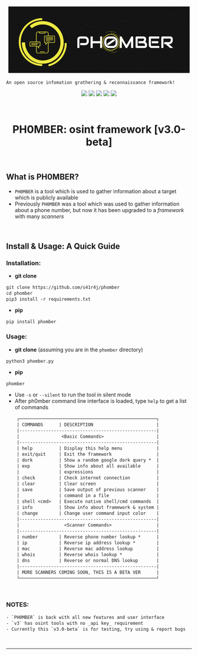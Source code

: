<p align=center>
         <img src='.images/phomber_logo.png'>
</p>


```
An open source infomation grathering & reconnaissance framework!
```

<p align=center>
         <a href='https://www.w3schools.in/ethical-hacking/information-gathering-techniques/'><img src="https://img.shields.io/badge/Etical Hacking-OSINT-yellow.svg?logo=sharp"></a>
         <a href='https://github.com/s41r4j/phomber/releases/'><img src="https://img.shields.io/badge/Version-v3.0-orange.svg?logo=vectorworks"></a>
         <a href='https://www.python.org/'><img src="https://img.shields.io/badge/Python-3-blue.svg?style=flat&logo=python"></a>
         <a href='LICENSE'><img src="https://img.shields.io/badge/License-GPL%20v3.0-brightgreen.svg"></a>
         <a href=''><img src="https://img.shields.io/badge/Disclaimer-With great power comes great responsibility-red.svg?logo=hackaday"></a>
</p>
      
<br>

<h1 align=center>PH0MBER: osint framework [v3.0-beta]</h1>



<br>

## What is PH0MBER?

- `PH0MBER` is a tool which is used to gather information about a target which is publicly available
- Previously `PH0MBER` was a tool which was used to gather information about a phone number, but now it has been upgraded to a _framework_ with many _scanners_



<br>

## Install & Usage: A Quick Guide

### Installation:
- __git clone__
```
git clone https://github.com/s41r4j/phomber
cd phomber
pip3 install -r requirements.txt
```
- __pip__
```
pip install phomber
```

### Usage:
- __git clone__ (assuming you are in the `phomber` directory)
```
python3 phomber.py
```

- __pip__
```
phomber
```
- Use `-s` or `--silent` to run the tool in silent mode
- After ph0mber command line interface is loaded, type `help` to get a list of commands

```
    ┌────────────────────────────────────────────────────┐
    | COMMANDS      | DESCRIPTION                        |
    |----------------------------------------------------|
    |                <Basic Commands>                    |
    |----------------------------------------------------|
    | help          | Display this help menu             | 
    | exit/quit     | Exit the framework                 |
    | dork          | Show a random google dork query *  |  
    | exp           | Show info about all available      |       
    |               | expressions                        |
    | check         | Check internet connection          |
    | clear         | Clear screen                       |
    | save          | Save output of previous scanner    |
    |               | command in a file                  |
    | shell <cmd>   | Execute native shell/cmd commands  |
    | info          | Show info about framework & system |
    | change        | Change user command input color    |
    |----------------------------------------------------|
    |                 <Scanner Commands>                 |
    |----------------------------------------------------|
    | number        | Reverse phone number lookup *      |
    | ip            | Reverse ip address lookup *        |
    | mac           | Reverse mac address lookup         |
    | whois         | Reverse whois lookup *             |
    | dns           | Reverse or normal DNS lookup       |
    |----------------------------------------------------|
    | MORE SCANNERS COMING SOON, THIS IS A BETA VER      |
    └────────────────────────────────────────────────────┘
```



<br>

### NOTES:
```
- `PH0MBER` is back with all new features and user interface
- `v3` has osint tools with no _api key_ requirement
- Currently this `v3.0-beta` is for testing, try using & report bugs
```

<br>
<hr>
<br>

